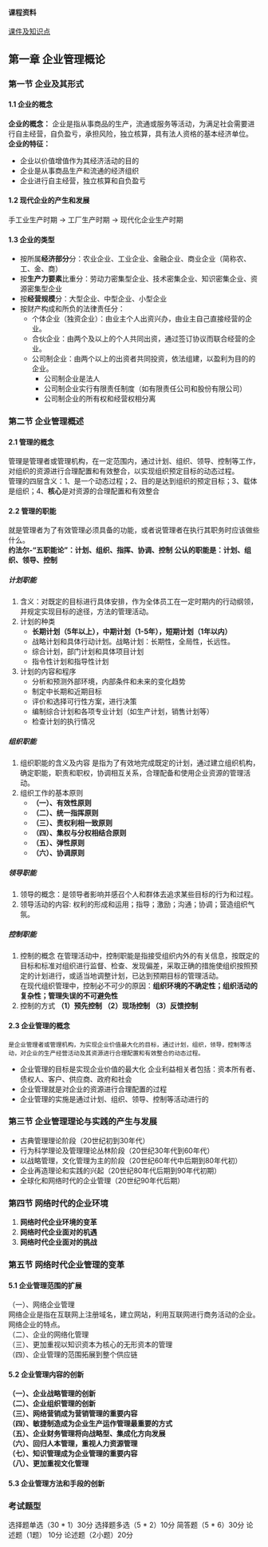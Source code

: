 #### 课程资料
[课件及知识点](https://pan.baidu.com/s/1XBaNxZgcsjXXkE2tFO4NkA?pwd=2023)

## 第一章 企业管理概论
### 第一节 企业及其形式
#### 1.1 企业的概念
**企业的概念：** 企业是指从事商品的生产，流通或服务等活动，为满足社会需要进行自主经营，自负盈亏，承担风险，独立核算，具有法人资格的基本经济单位。   
**企业的特征：**
- 企业以价值增值作为其经济活动的目的
- 企业是从事商品生产和流通的经济组织
- 企业进行自主经营，独立核算和自负盈亏
#### 1.2 现代企业的产生和发展
手工业生产时期 -> 工厂生产时期 -> 现代化企业生产时期
#### 1.3 企业的类型
- 按所属**经济部分**分：农业企业、工业企业、金融企业、商业企业（简称农、工、金、商）
- 按**生产力要素**比重分：劳动力密集型企业、技术密集企业、知识密集企业、资源密集型企业
- 按**经营规模**分：大型企业、中型企业、小型企业
- 按财产构成和所负的法律责任分：
    - 个体企业（独资企业）：由业主个人出资兴办，由业主自己直接经营的企业。
    - 合伙企业：由两个及以上的个人共同出资，通过签订协议而联合经营的企业。
    - 公司制企业：由两个以上的出资者共同投资，依法组建，以盈利为目的的企业。  
        - 公司制企业是法人
        - 公司制企业实行有限责任制度（如有限责任公司和股份有限公司）
        - 公司制企业的所有权和经营权相分离

### 第二节 企业管理概述
#### 2.1 管理的概念
管理是管理者或管理机构，在一定范围内，通过计划、组织、领导、控制等工作，对组织的资源进行合理配置和有效整合，以实现组织预定目标的动态过程。   
管理的四层含义：1、是一个动态过程；2、目的是达到组织的预定目标；3、载体是组织；4、**核心**是对资源的合理配置和有效整合
#### 2.2 管理的职能
就是管理者为了有效管理必须具备的功能，或者说管理者在执行其职务时应该做些什么。  
**约法尔-“五职能论”：计划、组织、指挥、协调、控制**
**公认的职能是：计划、组织、领导、控制**
##### 计划职能
1. 含义：对既定的目标进行具体安排，作为全体员工在一定时期内的行动纲领，并规定实现目标的途径，方法的管理活动。
2. 计划的种类
    - **长期计划（5年以上），中期计划（1-5年），短期计划（1年以内）**
    - 战略计划和具体行动计划。战略计划：长期性，全局性，长远性。
    - 综合计划，部门计划和具体项目计划
    - 指令性计划和指导性计划
3. 计划的内容和程序
    - 分析和预测外部环境，内部条件和未来的变化趋势
    - 制定中长期和近期目标
    - 评价和选择可行性方案，进行决策
    - 编制综合计划和各项专业计划（如生产计划，销售计划等）
    - 检查计划的执行情况
##### 组织职能
1. 组织职能的含义及内容
    是指为了有效地完成既定的计划，通过建立组织机构，确定职能，职责和职权，协调相互关系，合理配备和使用企业资源的管理活动。
2. 组织工作的基本原则
    - **（一）、有效性原则**
    - **（二）、统一指挥原则**
    - **（三）、责权利相一致原则**
    - **（四）、集权与分权相结合原则**
    - **（五）、弹性原则**
    - **（六）、协调原则**
##### 领导职能
1. 领导的概念：是领导者影响并感召个人和群体去追求某些目标的行为和过程。
2. 领导活动的内容: 权利的形成和运用；指导；激励；沟通；协调；营造组织气氛。
##### 控制职能
1. 控制的概念
在管理活动中，控制职能是指接受组织内外的有关信息，按既定的目标和标准对组织进行监督、检查、发现偏差，采取正确的措施使组织按照预定的计划进行，或适当地调整计划，已达到预期目标的管理活动。  
在现代组织管理中，控制必不可少的原因：**组织环境的不确定性；组织活动的复杂性；管理失误的不可避免性**
2. 控制的方式
**（1）预先控制 （2）现场控制 （3）反馈控制**
#### 2.3 企业管理的概念
    是企业管理者或管理机构，为实现企业价值最大化的目标，通过计划，组织，领导，控制等活动，对企业的生产经营活动及其资源进行合理配置和有效整合的动态过程。    
- 企业管理的目标是实现企业价值的最大化
    企业利益相关者包括：资本所有者、债权人、客户、供应商、政府和社会
- 企业管理就是对企业的资源进行合理配置的过程
- 企业管理的实施是通过计划、组织、领导、控制等活动进行的
### 第三节 企业管理理论与实践的产生与发展
- 古典管理理论阶段（20世纪初到30年代）
- 行为科学理论及管理理论丛林阶段（20世纪30年代到60年代）
- 以战略管理，文化管理为主的阶段（20世纪60年代中后期到80年代初）
- 企业再造理论和实践的兴起（20世纪80年代后期到90年代初期）
- 全球化和网络时代的企业管理（20世纪90年代后期）
### 第四节 网络时代的企业环境
1. **网络时代企业环境的变革**
2. **网络时代企业面对的机遇**
3. **网络时代企业面对的挑战**
### 第五节 网络时代企业管理的变革
#### 5.1 企业管理范围的扩展
（一）、网络企业管理   
    网络企业是指在互联网上注册域名，建立网站，利用互联网进行商务活动的企业。  
    网络企业的特点。  
（二）、企业的网络化管理  
（三）、更加重视以知识资本为核心的无形资本的管理  
（四）、企业管理的范围拓展到整个供应链  
#### 5.2 企业管理内容的创新
**（一）、企业战略管理的创新**  
**（二）、企业组织管理的创新**  
**（三）、网络营销成为营销管理的重要内容**  
**（四）、敏捷制造成为企业生产运作管理最重要的方式**  
**（五）、企业财务管理将向战略型、集成化方向发展**  
**（六）、回归人本管理，重视人力资源管理**  
**（七）、知识管理成为企业管理的重要内容**  
**（八）、更加重视文化管理**
#### 5.3 企业管理方法和手段的创新
### 考试题型
选择题单选（30 * 1）30分 
选择题多选（5 * 2）10分 
简答题（5 * 6）30分
论述题（1题） 10分
论述题（2小题）20分

